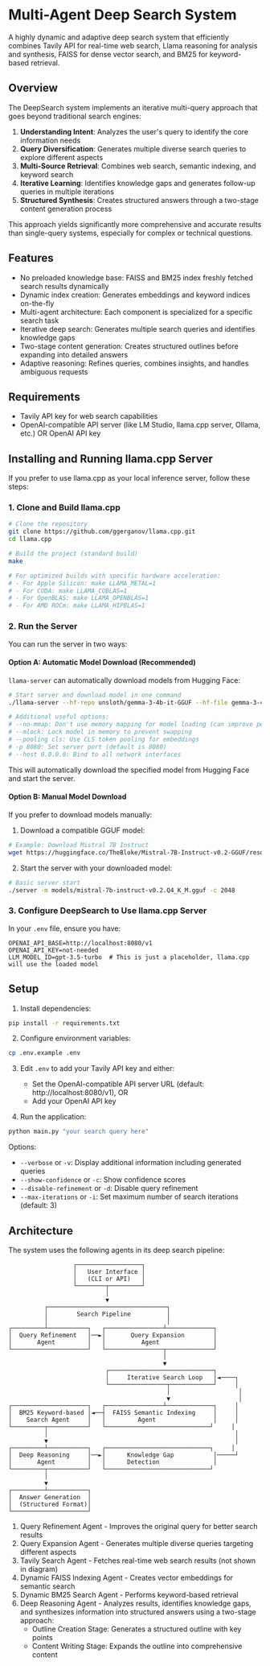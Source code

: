 # Multi-Agent Deep Search System

A highly dynamic and adaptive deep search system that efficiently combines Tavily API for real-time web search, Llama reasoning for analysis and synthesis, FAISS for dense vector search, and BM25 for keyword-based retrieval.

## Overview

The DeepSearch system implements an iterative multi-query approach that goes beyond traditional search engines:

1. **Understanding Intent**: Analyzes the user's query to identify the core information needs
2. **Query Diversification**: Generates multiple diverse search queries to explore different aspects
3. **Multi-Source Retrieval**: Combines web search, semantic indexing, and keyword search
4. **Iterative Learning**: Identifies knowledge gaps and generates follow-up queries in multiple iterations
5. **Structured Synthesis**: Creates structured answers through a two-stage content generation process

This approach yields significantly more comprehensive and accurate results than single-query systems, especially for complex or technical questions.

## Features

- No preloaded knowledge base: FAISS and BM25 index freshly fetched search results dynamically
- Dynamic index creation: Generates embeddings and keyword indices on-the-fly
- Multi-agent architecture: Each component is specialized for a specific search task
- Iterative deep search: Generates multiple search queries and identifies knowledge gaps
- Two-stage content generation: Creates structured outlines before expanding into detailed answers
- Adaptive reasoning: Refines queries, combines insights, and handles ambiguous requests

## Requirements

- Tavily API key for web search capabilities
- OpenAI-compatible API server (like LM Studio, llama.cpp server, Ollama, etc.) OR OpenAI API key

## Installing and Running llama.cpp Server

If you prefer to use llama.cpp as your local inference server, follow these steps:

### 1. Clone and Build llama.cpp

```bash
# Clone the repository
git clone https://github.com/ggerganov/llama.cpp.git
cd llama.cpp

# Build the project (standard build)
make

# For optimized builds with specific hardware acceleration:
# - For Apple Silicon: make LLAMA_METAL=1
# - For CUDA: make LLAMA_CUBLAS=1
# - For OpenBLAS: make LLAMA_OPENBLAS=1
# - For AMD ROCm: make LLAMA_HIPBLAS=1
```

### 2. Run the Server

You can run the server in two ways:

#### Option A: Automatic Model Download (Recommended)

`llama-server` can automatically download models from Hugging Face:

```bash
# Start server and download model in one command
./llama-server --hf-repo unsloth/gemma-3-4b-it-GGUF --hf-file gemma-3-4b-it-Q8_0.gguf -c 65536

# Additional useful options:
# --no-mmap: Don't use memory mapping for model loading (can improve performance)
# --mlock: Lock model in memory to prevent swapping
# --pooling cls: Use CLS token pooling for embeddings
# -p 8080: Set server port (default is 8080)
# --host 0.0.0.0: Bind to all network interfaces
```

This will automatically download the specified model from Hugging Face and start the server.

#### Option B: Manual Model Download

If you prefer to download models manually:

1. Download a compatible GGUF model:
```bash
# Example: Download Mistral 7B Instruct
wget https://huggingface.co/TheBloke/Mistral-7B-Instruct-v0.2-GGUF/resolve/main/mistral-7b-instruct-v0.2.Q4_K_M.gguf -O models/mistral-7b-instruct-v0.2.Q4_K_M.gguf
```

2. Start the server with your downloaded model:
```bash
# Basic server start
./server -m models/mistral-7b-instruct-v0.2.Q4_K_M.gguf -c 2048
```

### 3. Configure DeepSearch to Use llama.cpp Server

In your `.env` file, ensure you have:

```
OPENAI_API_BASE=http://localhost:8080/v1
OPENAI_API_KEY=not-needed
LLM_MODEL_ID=gpt-3.5-turbo  # This is just a placeholder, llama.cpp will use the loaded model
```

## Setup

1. Install dependencies:
```bash
pip install -r requirements.txt
```

2. Configure environment variables:
```bash
cp .env.example .env
```

3. Edit `.env` to add your Tavily API key and either:
   - Set the OpenAI-compatible API server URL (default: http://localhost:8080/v1), OR
   - Add your OpenAI API key

4. Run the application:
```bash
python main.py "your search query here"
```

Options:
- `--verbose` or `-v`: Display additional information including generated queries
- `--show-confidence` or `-c`: Show confidence scores
- `--disable-refinement` or `-d`: Disable query refinement
- `--max-iterations` or `-i`: Set maximum number of search iterations (default: 3)

## Architecture

The system uses the following agents in its deep search pipeline:

```
                  ┌──────────────────┐
                  │   User Interface │
                  │   (CLI or API)   │
                  └────────┬─────────┘
                           │
                           ▼
          ┌─────────────────────────────────┐
          │        Search Pipeline          │
          │                                 │
┌─────────┴───────────┐   ┌────────────────┴─────────────┐
│  Query Refinement   │──►│       Query Expansion        │
│       Agent         │   │          Agent               │
└─────────────────────┘   └────────────────┬─────────────┘
                                           │
                                           ▼
                           ┌─────────────────────────────┐
                           │     Iterative Search Loop   │◄────┐
                           └────────────────┬────────────┘     │
                                            │                   │
                                            ▼                   │
┌─────────────────────┐   ┌────────────────┴─────────────┐     │
│  BM25 Keyword-based │◄──┤  FAISS Semantic Indexing     │     │
│    Search Agent     │   │         Agent                │     │
└─────────┬───────────┘   └─────────────────────────────┘     │
          │                                                    │
          ▼                                                    │
┌─────────┴───────────┐   ┌─────────────────────────────┐     │
│  Deep Reasoning     │──►│      Knowledge Gap           │─────┘
│       Agent         │   │      Detection               │
└─────────┬───────────┘   └─────────────────────────────┘
          │
          ▼
┌─────────┴───────────┐
│  Answer Generation  │
│  (Structured Format)│
└─────────────────────┘
```

1. Query Refinement Agent - Improves the original query for better search results
2. Query Expansion Agent - Generates multiple diverse queries targeting different aspects
3. Tavily Search Agent - Fetches real-time web search results (not shown in diagram)
4. Dynamic FAISS Indexing Agent - Creates vector embeddings for semantic search
5. Dynamic BM25 Search Agent - Performs keyword-based retrieval
6. Deep Reasoning Agent - Analyzes results, identifies knowledge gaps, and synthesizes information into structured answers using a two-stage approach:
   - Outline Creation Stage: Generates a structured outline with key points
   - Content Writing Stage: Expands the outline into comprehensive content